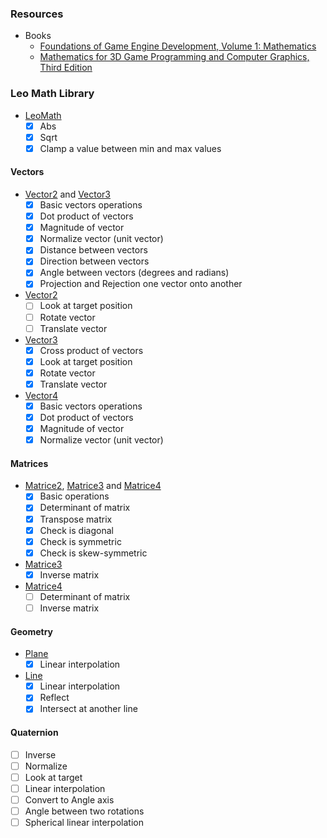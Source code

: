 ### Resources
- Books
  - [Foundations of Game Engine Development, Volume 1: Mathematics](https://www.amazon.com/Foundations-Game-Engine-Development-Mathematics/dp/0985811749)
  - [Mathematics for 3D Game Programming and Computer Graphics, Third Edition](https://www.amazon.com/Mathematics-Programming-Computer-Graphics-Third/dp/1435458869)

### Leo Math Library
- [LeoMath](MathLib//MathLib//LeoMath.cs)
  - [x] Abs
  - [x] Sqrt
  - [x] Clamp a value between min and max values
#### Vectors
- [Vector2](MathLib//MathLib//Vectors//Vector2.cs) and 
  [Vector3](MathLib//MathLib//Vectors//Vector3.cs)
  - [x] Basic vectors operations
  - [x] Dot product of vectors
  - [x] Magnitude of vector
  - [x] Normalize vector (unit vector)
  - [x] Distance between vectors
  - [x] Direction between vectors
  - [x] Angle between vectors (degrees and radians)
  - [x] Projection and Rejection one vector onto another
- [Vector2](MathLib//MathLib//Vectors//Vector2.cs)
  - [ ] Look at target position
  - [ ] Rotate vector
  - [ ] Translate vector
- [Vector3](MathLib//MathLib//Vectors//Vector3.cs)
  - [x] Cross product of vectors
  - [x] Look at target position 
  - [x] Rotate vector
  - [x] Translate vector
- [Vector4](MathLib//MathLib//Vectors//Vector4.cs)
  - [x] Basic vectors operations
  - [x] Dot product of vectors
  - [x] Magnitude of vector
  - [x] Normalize vector (unit vector)

#### Matrices
- [Matrice2](MathLib//MathLib//Matrices//Matrice2.cs), 
  [Matrice3](MathLib//MathLib//Matrices//Matrice3.cs) and 
  [Matrice4](MathLib//MathLib//Matrices//Matrice4.cs)
  - [x] Basic operations
  - [x] Determinant of matrix
  - [x] Transpose matrix
  - [x] Check is diagonal
  - [x] Check is symmetric
  - [x] Check is skew-symmetric
- [Matrice3](MathLib//MathLib//Matrices//Matrice3.cs)
  - [x] Inverse matrix
- [Matrice4](MathLib//MathLib//Matrices//Matrice4.cs)
  - [ ] Determinant of matrix
  - [ ] Inverse matrix

#### Geometry
- [Plane](MathLib//MathLib//Geometry//Plane.cs)
  - [x] Linear interpolation
- [Line](MathLib//MathLib//Geometry//Line.cs)
  - [x] Linear interpolation
  - [x] Reflect
  - [x] Intersect at another line

#### Quaternion
- [ ] Inverse
- [ ] Normalize
- [ ] Look at target
- [ ] Linear interpolation
- [ ] Convert to Angle axis
- [ ] Angle between two rotations
- [ ] Spherical linear interpolation
